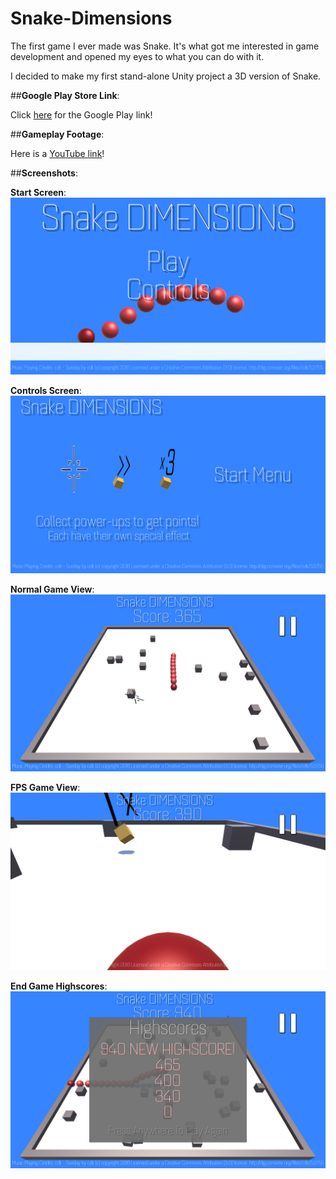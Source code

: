 # Snake-Dimensions

The first game I ever made was Snake. It's what got me interested in game development and opened my eyes to what you can do with it.

I decided to make my first stand-alone Unity project a 3D version of Snake.

##**Google Play Store Link**:

Click [here](https://play.google.com/store/apps/details?id=com.jurk.co.snakedimensions) for the Google Play link!

##**Gameplay Footage**:

Here is a [YouTube link](https://www.youtube.com/watch?v=X5Rv26UH0jo)!

##**Screenshots**:

**Start Screen**:
![Start Screen](https://github.com/jurcaua/github_image_hosting/blob/master/Snake%20DIMENSIONS/Screenshot_20170102-123935.png "Start Screen")

**Controls Screen**:
![Controls Screen](https://github.com/jurcaua/github_image_hosting/blob/master/Snake%20DIMENSIONS/Screenshot_20170102-123958.png "Controls Screen")

**Normal Game View**:
![Normal Game View](https://github.com/jurcaua/github_image_hosting/blob/master/Snake%20DIMENSIONS/Screenshot_20170102-124203.png "Normal Game View")

**FPS Game View**:
![FPS Game View](https://github.com/jurcaua/github_image_hosting/blob/master/Snake%20DIMENSIONS/Screenshot_20170102-124324.png "FPS Game View")

**End Game Highscores**:
![End Game Highscores](https://github.com/jurcaua/github_image_hosting/blob/master/Snake%20DIMENSIONS/Screenshot_20170102-124602.png "End Game Highscores")

